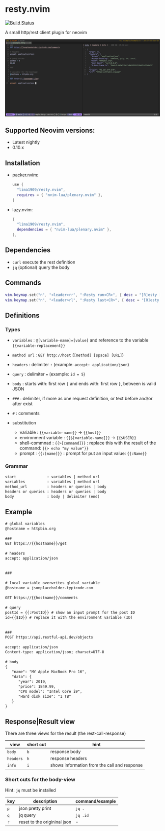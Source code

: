 # resty.nvim


[![Build Status]][Build Action]

[Build Status]: https://github.com/lima1909/resty.nvim/actions/workflows/ci.yaml/badge.svg
[Build Action]: https://github.com/lima1909/resty.nvim/actions


A small http/rest client plugin for neovim

<div align="center">

![image](https://github.com/lima1909/resty.nvim/blob/main/pic/resty.png)

</div>

## Supported Neovim versions:

- Latest nightly
- 0.10.x

## Installation

- packer.nvim:

  ```lua
  use {
    "lima1909/resty.nvim",
    requires = { "nvim-lua/plenary.nvim" },
  }
  ```

- lazy.nvim:

  ```lua
  {
    "lima1909/resty.nvim",
    dependencies = { "nvim-lua/plenary.nvim" },
  },
  ```

## Dependencies

- `curl` execute the rest definition
- `jq` (optional) query the body

## Commands

```lua
vim.keymap.set("n", "<leader>rr", ":Resty run<CR>", { desc = "[R]esty [R]un" })
vim.keymap.set("n", "<leader>rl", ":Resty last<CR>", { desc = "[R]esty run [L]ast" })
```

## Definitions

### Types

- `variables`      : `@[variable-name]=[value]` and reference to the variable `{{variable-replacement}}`
- `method url`     : `GET http://host` (`[method] [space] [URL]`)
- `headers`        : delimiter `:` (example: `accept: application/json`)
- `query`          : delimiter `=` (example: `id = 5`)
- `body`           : starts with: first row `{` and ends with: first row `}`, between is valid JSON
- `###`            : delimiter, if more as one request definition, or text before and/or after exist
- `#`              : comments

- substitution 
  - variable             : `{{variable-name}}` -> `{{host}}`
  - environment variable : `{{$[variable-name]}}` -> `{{$USER}}`
  - shell-commnad        : `{{>[command]}}` : replace this with the result of the command: `{{> echo "my value"}}`
  - prompt               : `{{:[name]}}` : prompt for put an input value: `{{:Name}}`

### Grammar

```
start              : variables | method url
variables          : variables | method url
method_url         : headers or queries | body
headers or queries : headers or queries | body
body               : body | delimiter (end)
```

## Example

```http
# global variables
@hostname = httpbin.org

### 
GET https://{{hostname}}/get

# headers
accept: application/json  


###  

# local variable overwrites global variable
@hostname = jsonplaceholder.typicode.com

GET https://{{hostname}}/comments

# query
postId = {{:PostID}} # show an input prompt for the post ID 
id={{$ID}} # replace it with the environment variable (ID)


###
POST https://api.restful-api.dev/objects

accept: application/json  
Content-type: application/json; charset=UTF-8

# body
{
   "name": "MY Apple MacBook Pro 16",
   "data": {
      "year": 2019,
      "price": 1849.99,
      "CPU model": "Intel Core i9",
      "Hard disk size": "1 TB"
   }
}
```

## Response|Result view

There are three views for the result (the rest-call-response)

| view      | short cut | hint                                         |
|-----------|-----------|----------------------------------------------|
| `body`    |   `b`     | response body                                |
| `headers` |   `h`     | response headers                             |
| `info`    |   `i`     | shows information from the call and response |


### Short cuts for the body-view

Hint: `jq` must be installed

| key | description                   | command/example  |
|-----|-------------------------------|------------------|
| `p` | json pretty print             | `jq .`           |
| `q` | jq query                      | `jq .id`         |
| `r` | reset to the origininal json  | -                |

